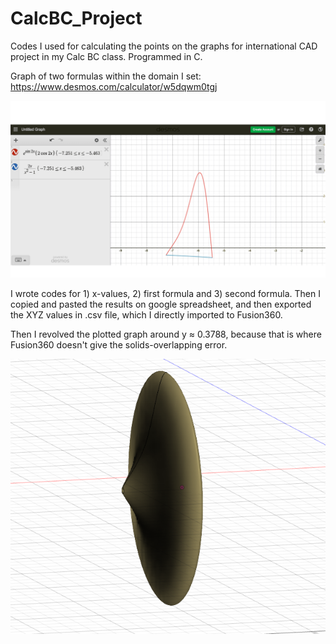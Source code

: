 # CalcBC_Project
Codes I used for calculating the points on the graphs for international CAD project in my Calc BC class. Programmed in C.


Graph of two formulas within the domain I set: https://www.desmos.com/calculator/w5dqwm0tgj

![](images/desmos_graph.png)

I wrote codes for 1) x-values, 2) first formula and 3) second formula. Then I copied and pasted the results on google spreadsheet, and then exported the XYZ values in .csv file, which I directly imported to Fusion360.




Then I revolved the plotted graph around y ≈ 0.3788, because that is where Fusion360 doesn't give the solids-overlapping error. 

![](images/solid.png)

